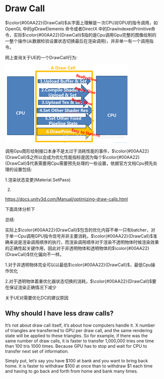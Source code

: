 

# 	Draw Call

$\color{#00AA22}{DrawCall}$从字面上理解是一次CPU对GPU的指令调用，如OpenGL 中的glDrawElements 命令或者DirectX 中的DrawlndexedPrimitive命令，实际$\color{#00AA22}{DrawCall}$指的是Cpu调用Gpu完整的图像绘制的一整个操作(从数据检验设置状态切换最后在渲染调用)，并非单一有一个调用指令。

网上查询关于UE的一个DrawCall行为:

<a href ="http://t.zoukankan.com/sevenyuan-p-13305225.html"><img src="README/CpuDrawCall.png"></a>



调用Gpu图形绘制接口本身不是太过于消耗性能的事件，$\color{#00AA22}{DrawCall}$之所以会成为优化性能指标是因为每个$\color{#00AA22}{DrawCall}$代表需要用Cpu需要预先处理的一些设置，依据官方文档Cpu预先处理的设置包括:

1.渲染状态变更(Material.SetPass)

2.

https://docs.unity3d.com/Manual/optimizing-draw-calls.html

下面具体分析下







总结:

实际上$\color{#00AA22}{DrawCall}$包含的优化内容不单一只有batcher，对于单一Cpu调用GPU指令信号并非主要消耗，$\color{#00AA22}{DrawCall}$准确来说是渲染调用顺序的执行，而渲染调用顺序对于渲染不透明物体时候渲染效果的正确性起关键作用，因此对于非透明物体和透明物体的$\color{#00AA22}{DrawCall}$优化偏向不一样。

1.对于非透明物体完全可以以最低$\color{#00AA22}{DrawCall}$，最低Cpu操作优化

2.对于透明物体着重优化器状态切换的消耗，$\color{#00AA22}{DrawCall}$要在保证渲染正确情况下减少



关于UE对需要优化DC的建议原因

## Why should I have less draw calls?

It’s not about draw call itself, it’s about how computers handle it. X number of triangles are transferred to GPU per draw call, and the same rendering state will be applied to these triangles. So for example, if there was the same number of draw calls, it is faster to transfer 1,000,000 tries one time than 100 tris 1000 times. Because GPU has to stop and wait for CPU to transfer next set of information.

Simply put, let’s say you have \$100 at bank and you want to bring back home. It is faster to withdraw \$100 at once than to withdraw \$1 each time and having to go back and forth from home and bank many times.

